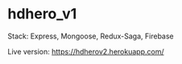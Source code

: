 # hdhero_v1

Stack: Express, Mongoose, Redux-Saga, Firebase

Live version: https://hdherov2.herokuapp.com/
